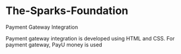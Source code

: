 # The-Sparks-Foundation

 Payment Gateway Integration
 
 Payment gateway integration is developed using HTML and CSS.
 For payment gateway, PayU money is used
